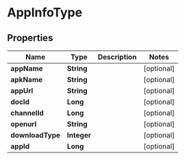 

# AppInfoType


## Properties

Name | Type | Description | Notes
------------ | ------------- | ------------- | -------------
**appName** | **String** |  |  [optional]
**apkName** | **String** |  |  [optional]
**appUrl** | **String** |  |  [optional]
**docId** | **Long** |  |  [optional]
**channelId** | **Long** |  |  [optional]
**openurl** | **String** |  |  [optional]
**downloadType** | **Integer** |  |  [optional]
**appId** | **Long** |  |  [optional]




